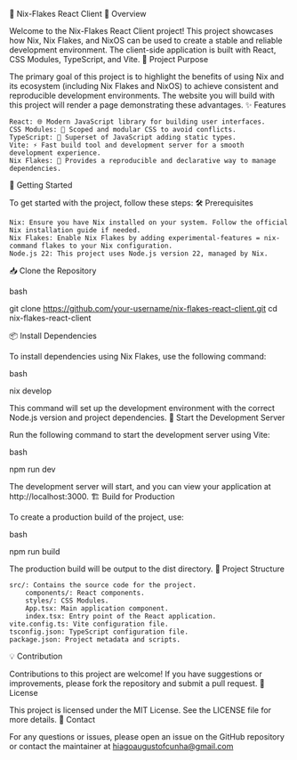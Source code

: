 🚀 Nix-Flakes React Client
🌟 Overview

Welcome to the Nix-Flakes React Client project! This project showcases how Nix, Nix Flakes, and NixOS can be used to create a stable and reliable development environment. The client-side application is built with React, CSS Modules, TypeScript, and Vite.
🎯 Project Purpose

The primary goal of this project is to highlight the benefits of using Nix and its ecosystem (including Nix Flakes and NixOS) to achieve consistent and reproducible development environments. The website you will build with this project will render a page demonstrating these advantages.
✨ Features

    React: 🌐 Modern JavaScript library for building user interfaces.
    CSS Modules: 🎨 Scoped and modular CSS to avoid conflicts.
    TypeScript: 📜 Superset of JavaScript adding static types.
    Vite: ⚡ Fast build tool and development server for a smooth development experience.
    Nix Flakes: 🧩 Provides a reproducible and declarative way to manage dependencies.

🚀 Getting Started

To get started with the project, follow these steps:
🛠️ Prerequisites

    Nix: Ensure you have Nix installed on your system. Follow the official Nix installation guide if needed.
    Nix Flakes: Enable Nix Flakes by adding experimental-features = nix-command flakes to your Nix configuration.
    Node.js 22: This project uses Node.js version 22, managed by Nix.

📥 Clone the Repository

bash

git clone https://github.com/your-username/nix-flakes-react-client.git
cd nix-flakes-react-client

📦 Install Dependencies

To install dependencies using Nix Flakes, use the following command:

bash

nix develop

This command will set up the development environment with the correct Node.js version and project dependencies.
🚀 Start the Development Server

Run the following command to start the development server using Vite:

bash

npm run dev

The development server will start, and you can view your application at http://localhost:3000.
🏗️ Build for Production

To create a production build of the project, use:

bash

npm run build

The production build will be output to the dist directory.
📁 Project Structure

    src/: Contains the source code for the project.
        components/: React components.
        styles/: CSS Modules.
        App.tsx: Main application component.
        index.tsx: Entry point of the React application.
    vite.config.ts: Vite configuration file.
    tsconfig.json: TypeScript configuration file.
    package.json: Project metadata and scripts.

💡 Contribution

Contributions to this project are welcome! If you have suggestions or improvements, please fork the repository and submit a pull request.
📝 License

This project is licensed under the MIT License. See the LICENSE file for more details.
📧 Contact

For any questions or issues, please open an issue on the GitHub repository or contact the maintainer at hiagoaugustofcunha@gmail.com
